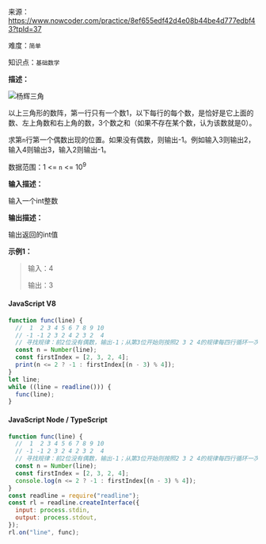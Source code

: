 来源：<https://www.nowcoder.com/practice/8ef655edf42d4e08b44be4d777edbf43?tpId=37>

难度：`简单`

知识点：`基础数学`

**描述：**

![杨辉三角](https://uploadfiles.nowcoder.com/images/20210617/557336_1623898240633/9AC4B89B5E22854D71DEA4CA6EBD6F9F)

以上三角形的数阵，第一行只有一个数1，以下每行的每个数，是恰好是它上面的数、左上角数和右上角的数，3个数之和（如果不存在某个数，认为该数就是0）。

求第`n`行第一个偶数出现的位置。如果没有偶数，则输出-1。例如输入3则输出2，输入4则输出3，输入2则输出-1。

数据范围：1 <= `n` <= 10<sup>9</sup>

**输入描述：**

输入一个int整数

**输出描述：**

输出返回的int值

**示例1：**

> 输入：4
>
> 输出：3

<!-- tabs:start -->

#### **JavaScript V8**

```javascript
function func(line) {
  //  1  2 3 4 5 6 7 8 9 10
  // -1 -1 2 3 2 4 2 3 2  4
  // 寻找规律：前2位没有偶数，输出-1；从第3位开始则按照2 3 2 4的规律每四行循环一次
  const n = Number(line);
  const firstIndex = [2, 3, 2, 4];
  print(n <= 2 ? -1 : firstIndex[(n - 3) % 4]);
}
let line;
while ((line = readline())) {
  func(line);
}
```

#### **JavaScript Node / TypeScript**

```javascript
function func(line) {
  //  1  2 3 4 5 6 7 8 9 10
  // -1 -1 2 3 2 4 2 3 2  4
  // 寻找规律：前2位没有偶数，输出-1；从第3位开始则按照2 3 2 4的规律每四行循环一次
  const n = Number(line);
  const firstIndex = [2, 3, 2, 4];
  console.log(n <= 2 ? -1 : firstIndex[(n - 3) % 4]);
}
const readline = require("readline");
const rl = readline.createInterface({
  input: process.stdin,
  output: process.stdout,
});
rl.on("line", func);
```

<!-- tabs:end -->
